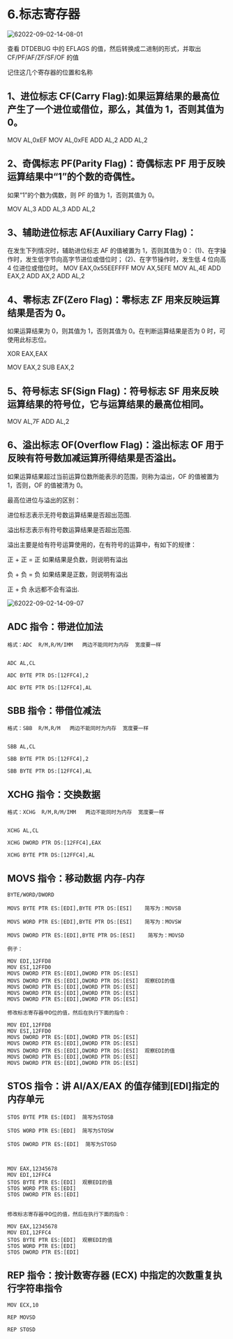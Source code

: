 # 6.标志寄存器

<img src="https://raw.githubusercontent.com/Amyas/picgo-bed/master/amyas.github.io/62022-09-02-14-08-01.png" alt="62022-09-02-14-08-01" width="" height="" />

查看 DTDEBUG 中的 EFLAGS 的值，然后转换成二进制的形式，并取出 CF/PF/AF/ZF/SF/OF 的值

记住这几个寄存器的位置和名称

## 1、进位标志 CF(Carry Flag):如果运算结果的最高位产生了一个进位或借位，那么，其值为 1，否则其值为 0。

MOV AL,0xEF MOV AL,0xFE
ADD AL,2 ADD AL,2

## 2、奇偶标志 PF(Parity Flag)：奇偶标志 PF 用于反映运算结果中“1”的个数的奇偶性。

如果“1”的个数为偶数，则 PF 的值为 1，否则其值为 0。

MOV AL,3
ADD AL,3
ADD AL,2

## 3、辅助进位标志 AF(Auxiliary Carry Flag)：

在发生下列情况时，辅助进位标志 AF 的值被置为 1，否则其值为 0：
(1)、在字操作时，发生低字节向高字节进位或借位时；
(2)、在字节操作时，发生低 4 位向高 4 位进位或借位时。
MOV EAX,0x55EEFFFF MOV AX,5EFE MOV AL,4E
ADD EAX,2 ADD AX,2 ADD AL,2

## 4、零标志 ZF(Zero Flag)：零标志 ZF 用来反映运算结果是否为 0。

如果运算结果为 0，则其值为 1，否则其值为 0。在判断运算结果是否为 0 时，可使用此标志位。

XOR EAX,EAX

MOV EAX,2
SUB EAX,2

## 5、符号标志 SF(Sign Flag)：符号标志 SF 用来反映运算结果的符号位，它与运算结果的最高位相同。

MOV AL,7F
ADD AL,2

## 6、溢出标志 OF(Overflow Flag)：溢出标志 OF 用于反映有符号数加减运算所得结果是否溢出。

如果运算结果超过当前运算位数所能表示的范围，则称为溢出，OF 的值被置为 1，否则，OF 的值被清为 0。

最高位进位与溢出的区别：

进位标志表示无符号数运算结果是否超出范围.

溢出标志表示有符号数运算结果是否超出范围.

溢出主要是给有符号运算使用的，在有符号的运算中，有如下的规律：

正 + 正 = 正 如果结果是负数，则说明有溢出

负 + 负 = 负 如果结果是正数，则说明有溢出

正 + 负 永远都不会有溢出.

<img src="https://raw.githubusercontent.com/Amyas/picgo-bed/master/amyas.github.io/62022-09-02-14-09-07.png" alt="62022-09-02-14-09-07" width="" height="" />

## ADC 指令：带进位加法

    格式：ADC  R/M,R/M/IMM   两边不能同时为内存  宽度要一样


    ADC AL,CL

    ADC BYTE PTR DS:[12FFC4],2

    ADC BYTE PTR DS:[12FFC4],AL

## SBB 指令：带借位减法

    格式：SBB  R/M,R/M   两边不能同时为内存  宽度要一样


    SBB AL,CL

    SBB BYTE PTR DS:[12FFC4],2

    SBB BYTE PTR DS:[12FFC4],AL

## XCHG 指令：交换数据

    格式：XCHG  R/M,R/M/IMM   两边不能同时为内存  宽度要一样


    XCHG AL,CL

    XCHG DWORD PTR DS:[12FFC4],EAX

    XCHG BYTE PTR DS:[12FFC4],AL

## MOVS 指令：移动数据 内存-内存

    BYTE/WORD/DWORD

    MOVS BYTE PTR ES:[EDI],BYTE PTR DS:[ESI]	简写为：MOVSB

    MOVS WORD PTR ES:[EDI],BYTE PTR DS:[ESI]	简写为：MOVSW

    MOVS DWORD PTR ES:[EDI],BYTE PTR DS:[ESI]	 简写为：MOVSD

    例子：

    MOV EDI,12FFD8
    MOV ESI,12FFD0
    MOVS DWORD PTR ES:[EDI],DWORD PTR DS:[ESI]
    MOVS DWORD PTR ES:[EDI],DWORD PTR DS:[ESI]	观察EDI的值
    MOVS DWORD PTR ES:[EDI],DWORD PTR DS:[ESI]
    MOVS DWORD PTR ES:[EDI],DWORD PTR DS:[ESI]
    MOVS DWORD PTR ES:[EDI],DWORD PTR DS:[ESI]

    修改标志寄存器中D位的值，然后在执行下面的指令：

    MOV EDI,12FFD8
    MOV ESI,12FFD0
    MOVS DWORD PTR ES:[EDI],DWORD PTR DS:[ESI]
    MOVS DWORD PTR ES:[EDI],DWORD PTR DS:[ESI]
    MOVS DWORD PTR ES:[EDI],DWORD PTR DS:[ESI]	观察EDI的值
    MOVS DWORD PTR ES:[EDI],DWORD PTR DS:[ESI]
    MOVS DWORD PTR ES:[EDI],DWORD PTR DS:[ESI]

## STOS 指令：讲 Al/AX/EAX 的值存储到[EDI]指定的内存单元

    STOS BYTE PTR ES:[EDI]	简写为STOSB

    STOS WORD PTR ES:[EDI]	简写为STOSW

    STOS DWORD PTR ES:[EDI]	 简写为STOSD



    MOV EAX,12345678
    MOV EDI,12FFC4
    STOS BYTE PTR ES:[EDI]	观察EDI的值
    STOS WORD PTR ES:[EDI]
    STOS DWORD PTR ES:[EDI]


    修改标志寄存器中D位的值，然后在执行下面的指令：

    MOV EAX,12345678
    MOV EDI,12FFC4
    STOS BYTE PTR ES:[EDI]	观察EDI的值
    STOS WORD PTR ES:[EDI]
    STOS DWORD PTR ES:[EDI]

## REP 指令：按计数寄存器 (ECX) 中指定的次数重复执行字符串指令

    MOV ECX,10

    REP MOVSD

    REP STOSD
